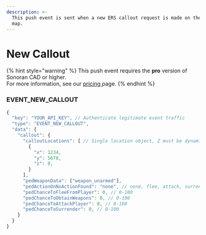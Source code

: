 ```yaml
---
description: >-
  This push event is sent when a new ERS callout request is made on the live
  map.
---
```


# New Callout

{% hint style="warning" %}
This push event requires the **pro** version of Sonoran CAD or higher.\
For more information, see our [pricing ](../../../../pricing/faq/)page.
{% endhint %}

### EVENT\_NEW\_CALLOUT

```javascript
{
  "key": "YOUR_API_KEY", // Authenticate legitimate event traffic
  "type": "EVENT_NEW_CALLOUT",
  "data": {
    "callout": {
      "calloutLocations": [ // Single location object, Z must be dynamically set
        {
          "x": 1234,
          "y": 5678,
          "z": 0,
        }
      ],
      "pedWeaponData": ["weapon_unarmed"],
      "pedActionOnNoActionFound": "none", // none, flee, attack, surrender
      "pedChanceToFleeFromPlayer": 0, // 0-100
      "pedChanceToObtainWeapons": 0, // 0-100
      "pedChanceToAttackPlayer": 0, // 0-100
      "pedChanceToSurrender": 0, // 0-100
    }
  }
}
```

